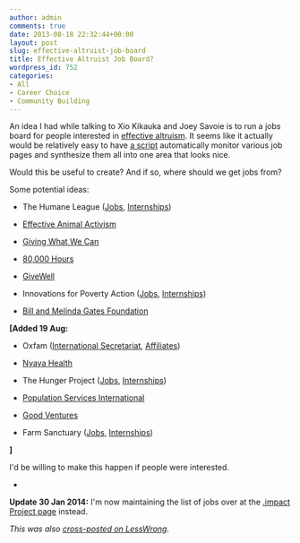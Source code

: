 ```yaml
---
author: admin
comments: true
date: 2013-08-18 22:32:44+00:00
layout: post
slug: effective-altruist-job-board
title: Effective Altruist Job Board?
wordpress_id: 752
categories:
- All
- Career Choice
- Community Building
---
```


An idea I had while talking to Xio Kikauka and Joey Savoie is to run a jobs board for people interested in [effective altruism](http://en.wikipedia.org/wiki/Effective_altruism).  It seems like it actually would be relatively easy to have [a script](http://en.wikipedia.org/wiki/CURL) automatically monitor various job pages and synthesize them all into one area that looks nice.

Would this be useful to create? And if so, where should we get jobs from?

Some potential ideas:





  * The Humane League ([Jobs](http://www.thehumaneleague.com/jobs.htm), [Internships](http://www.thehumaneleague.com/internships.htm))


  * [Effective Animal Activism](http://www.effectiveanimalactivism.org/about/get-involved)


  * [Giving What We Can](http://givingwhatwecan.org/getting-involved/work-with-us)


  * [80,000 Hours](http://www.80000hours.org/recruitment)


  * [GiveWell](http://www.givewell.org/about/jobs)


  * Innovations for Poverty Action ([Jobs](https://www.poverty-action.org/getinvolved/jobs), [Internships](https://www.poverty-action.org/getinvolved/internships))


  * [Bill and Melinda Gates Foundation](http://careers.gatesfoundation.org/search/?q=&location)



**[Added 19 Aug:**




  * Oxfam ([International Secretariat](https://www.oxfam.org/en/jobs/secretariat), [Affiliates](http://www.oxfam.org/en/jobs/affiliates))


  * [Nyaya Health](http://www.nyayahealth.org/join-us/)


  * The Hunger Project ([Jobs](http://www.thp.org/get_involved/work_with_us/employment_opportunities), [Internships](http://www.thp.org/get_involved/work_with_us/internship_opportunities))


  * [Population Services International](https://2xrecruit.kenexa.com/kr/cc/jsp/public/landingPage.jsf)


  * [Good Ventures](http://www.goodventures.org/about-us/jobs)


  * Farm Sanctuary ([Jobs](http://www.farmsanctuary.org/get-involved/jobs-intern-volunteer/jobs/current-job-listings/), [Internships](http://www.farmsanctuary.org/get-involved/jobs-intern-volunteer/internships/))


**]**

I'd be willing to make this happen if people were interested.

-

**Update 30 Jan 2014:** I'm now maintaining the list of jobs over at the [.impact Project page](https://impact.hackpad.com/Job-Board-G2ZocnkVTsc) instead.

_This was also [cross-posted on LessWrong](http://lesswrong.com/r/discussion/lw/icg/effective_altruist_job_board/)._
